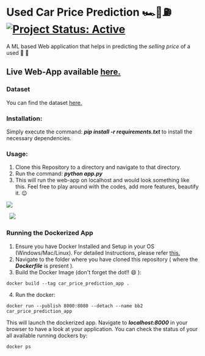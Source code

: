 # Used Car Price Prediction 🏎🚙⛽️ [![Project Status: Active](https://www.repostatus.org/badges/latest/active.svg)](https://www.repostatus.org/#active)
A ML based Web application that helps in predicting the *selling price* of a used 🚗 🚙

## Live Web-App available [here.](https://car-price-predict-app.herokuapp.com/)

### Dataset
You can find the dataset [here.](https://www.kaggle.com/nehalbirla/vehicle-dataset-from-cardekho)

### Installation:
Simply execute the command: ***pip install -r requirements.txt*** to install the necessary dependencies.

### Usage:
1. Clone this Repository to a directory and navigate to that directory.
2. Run the command: ***python app.py***
3. This will run the web-app on localhost and would look something like this. Feel free to play around with the codes, add more features, beautify it. :wink:

<kbd>
<img src="https://user-images.githubusercontent.com/29462447/103283342-54504680-49fe-11eb-9a03-5695d925600b.png" data-canonical-src="https://user-images.githubusercontent.com/29462447/103283342-54504680-49fe-11eb-9a03-5695d925600b.png"/> 
</kbd>

&nbsp;
<kbd>
<img src="https://user-images.githubusercontent.com/29462447/103283363-616d3580-49fe-11eb-9343-7a72872e1048.png" data-canonical-src="https://user-images.githubusercontent.com/29462447/103283363-616d3580-49fe-11eb-9343-7a72872e1048.png"/> 
</kbd>

### Running the Dockerized App
1. Ensure you have Docker Installed and Setup in your OS (Windows/Mac/Linux). For detailed Instructions, please refer [this.](https://docs.docker.com/engine/install/)
2. Navigate to the folder where you have cloned this repository ( where the ***Dockerfile*** is present ).
3. Build the Docker Image (don't forget the dot!! :smile: ): 
```
docker build --tag car_price_prediction_app .
```
4. Run the docker:
```
docker run --publish 8000:8080 --detach --name bb2 car_price_prediction_app
```

This will launch the dockerized app. Navigate to ***localhost:8000*** in your browser to have a look at your application. You can check the status of your all available running dockers by:
```
docker ps
```

